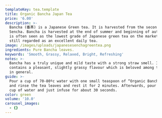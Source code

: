 ```yaml
---
templateKey: tea.template
title: Organic Bancha Japan Tea
price: '6.00'
description: >-
  Bancha (番茶) is a Japanese Green tea. It is harvested from the second flush of
  Sencha. Bancha is harvested at the end of summer and beginning of autumn. It
  is often seen as the lowest grade of Japanese green tea on the market, yet is
  still regarded as an excellent daily tea.
image: /images/uploads/japanesesenchagreentea.png
ingredients: Pure Bancha leaves.
keywords: 'Smooth, Grassy, Relaxed, Bright, Refreshing'
notes: >-
  Bancha has a truly unique and mild taste with a strong straw smell. It
  contains a pleasant, slightly grassy flavour which is beloved among tea lovers
  in general.
guide: >-
  Pour a cup of 70-80ºc water with one small teaspoon of “Organic Bancha Japan”,
  and rinse the tea leaves and rest it for 2 minutes. Afterwards, pour another
  cup of water and just infuse for about 30 seconds.
color: green
volume: '10.0'
carousel_images:
  - {}
---
```


